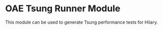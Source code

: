 # OAE Tsung Runner Module

This module can be used to generate Tsung performance tests for Hilary.

